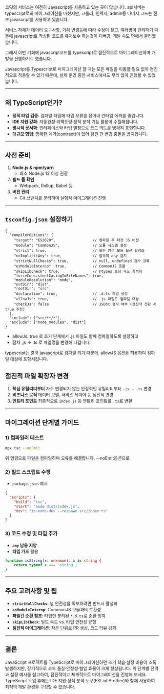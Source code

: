코딧의 서비스는 여전히 Javascript를 사용하고 있는 곳이 많습니다.
api서버는 typescript로의 마이그레이션을 마쳤지만, 크롤러, 인덱서, admin등 나머지 코드는 전부 javascript를 사용하고 있습니다.

서비스 자체가 데이터 요구사항, 기획 변경등에 따라 수정이 잦고, 여러명이 관리하기 때문에 javascript로 작성된 코드를 유지보수 하는것이 디버깅, 개발 속도 면에서 불리했습니다.

그래서 이번 기회에 javascript코드를 typescript로 점진적으로 마이그레이션하며 개발을 진행하기로 했습니다.

Javascript를 Typescript로 마이그레이션 할 때는 모든 파일을 이동할 필요 없이 점진적으로 적용할 수 있기 때문에, 실제 운영 중인 서비스에서도 무리 없이 진행할 수 있었습니다.

---

## 왜 TypeScript인가?

- **정적 타입 검증**: 컴파일 타임에 타입 오류를 잡아내 런타임 에러를 줄입니다.  
- **IDE 지원 강화**: 자동완성·리팩토링·정적 분석 기능 활용이 수월해집니다.  
- **명시적 문서화**: 인터페이스와 타입 별칭으로 코드 의도를 명확히 표현합니다.  
- **대규모 협업**: 명확한 계약(contract)이 있어 팀원 간 변경 충돌을 방지합니다.  

---

## 사전 준비

1. **Node.js & npm/yarn**  
   - 최소 Node.js 12 이상 권장  
2. **빌드 툴 확인**  
   - Webpack, Rollup, Babel 등  
3. **버전 관리**  
   - Git 브랜치를 분리하여 실험적 마이그레이션 진행  

---

## `tsconfig.json` 설정하기

```jsonc
{
  "compilerOptions": {
    "target": "ES2020",                 // 컴파일 후 타겟 JS 버전
    "module": "CommonJS",               // 모듈 시스템 설정
    "strict": true,                     // 모든 엄격 모드 옵션 활성화
    "noImplicitAny": true,              // 암묵적 any 금지
    "strictNullChecks": true,           // null, undefined 검사 강화
    "esModuleInterop": true,            // CommonJS 호환
    "skipLibCheck": true,               // @types 로딩 속도 최적화
    "forceConsistentCasingInFileNames": true,
    "moduleResolution": "node",
    "outDir": "dist",
    "rootDir": "src",
    "declaration": true,                // .d.ts 파일 생성
    "allowJs": true,                    // .js 파일도 컴파일 대상
    "checkJs": false                    // JSDoc 검사 여부 (점진적 전환 시 true 추천)
  },
  "include": ["src/**/*"],
  "exclude": ["node_modules", "dist"]
}
```

- allowJs: true 로 초기 단계에서 .js 파일도 함께 컴파일하도록 설정하고
- 점차 .js → .ts 로 파일명을 변경해 나갑니다.

typescript는 결국 javascript로 컴파일 되기 때문에, allowJS 옵션을 허용하여 컴파일 대상에 포함시킵니다.
## 점진적 파일 확장자 변경

1. **핵심 유틸리티부터**
	자주 변경되지 않는 안정적인 유틸리티부터 `.js → .ts` 변경
2. **비즈니스 로직**
    데이터 모델, 서비스 레이어 등 점진적 변경    
3. **엔트리 포인트**
	최종적으로 `index.js` 등 엔트리 포인트를 `.ts`로 변환

---

## 마이그레이션 단계별 가이드

### 1) 컴파일러 테스트

```bash
npx tsc --noEmit
```

위 명령으로 파일을 컴파일하며 오류를 해결합니다.
--noEmit옵션으로 

### 2) 빌드 스크립트 수정

- `package.json` 예시

```json
{   
  "scripts": {     
    "build": "tsc",     
    "start": "node dist/index.js",     
    "dev": "ts-node-dev --respawn src/index.ts"   
  } 
}
```

### 3) 코드 수정 및 타입 추가

- **`any` 남용 지양**
- **타입 가드** 활용
```typescript
function isString(x: unknown): x is string {   
	return typeof x === 'string'; 
}
```


---

## 주요 고려사항 및 팁

- **`strictNullChecks`**: 널 안전성을 확보하려면 반드시 활성화
- **`esModuleInterop`**: CommonJS 모듈과의 호환성
- **파일간 순환 참조**: 타입만 분리된 `*.d.ts`로 순환 방지
- **`skipLibCheck`**: 빌드 속도 vs. 타입 안전성 균형
- **점진적 마이그레이션**: 작은 단위로 PR 생성, 코드 리뷰 강화


---

## 결론

JavaScript 프로젝트를 TypeScript로 마이그레이션하면 초기 학습·설정 비용이 소폭 발생하지만, 장기적으로 코드 품질·안정성·협업 효율이 크게 향상됩니다. 위 단계별 전략과 설정 예시를 참고하여, 점진적이고 체계적으로 마이그레이션을 진행해 보세요. TypeScript 도입 후에는 IDE 지원·정적 분석 도구(ESLint·Prettier)와 함께 사용하여 최적의 개발 환경을 구성할 수 있습니다.